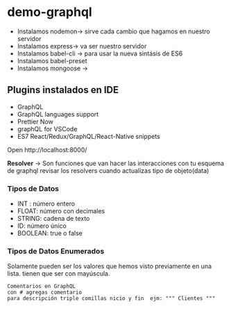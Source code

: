 # demo-graphql

- Instalamos nodemon-> sirve cada cambio que hagamos en nuestro servidor
- Instalamos express-> va ser nuestro servidor
- Instalamos babel-cli -> para usar la nueva sintásis de ES6
- Instalamos babel-preset
- Instalamos mongoose -> 

## Plugins instalados en IDE
- GraphQL
- GraphQL languages support
- Prettier Now
- graphQL for VSCode
- ES7 React/Redux/GraphQL/React-Native snippets

Open 
http://localhost:8000/

**Resolver** -> Son funciones que  van hacer las interacciones con tu esquema de graphql
revisar los resolvers cuando actualizas tipo de objeto(data)

### Tipos de Datos
- INT : número entero
- FLOAT: número con decimales
- STRING: cadena de texto
- ID: número único
- BOOLEAN: true o false

### Tipos de Datos Enumerados 
Solamente pueden ser los valores que hemos visto previamente en una lista.
tienen que ser con mayúscula.

```
Comentarios en GraphQL
con # agregas comentario
para descripción triple comillas nicio y fin  ejm: """ Clientes """ 
```

